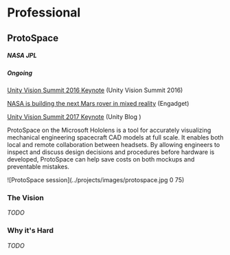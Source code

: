 # Professional

## ProtoSpace

##### NASA JPL

##### Ongoing

[Unity Vision Summit 2016 Keynote](https://www.youtube.com/watch?v=sME2pxTKyIs) (Unity Vision Summit 2016)

[NASA is building the next Mars rover in mixed reality](http://www.engadget.com/2016/05/23/nasa-hololens-mars-rover-in-mixed-reality/) (Engadget)

[Unity Vision Summit 2017 Keynote](https://blogs.unity3d.com/2017/05/01/vision-summit-2017-keynote-recap-announcements-from-microsoft-google-vuforia-and-more/) (Unity Blog
)

ProtoSpace on the Microsoft Hololens is a tool for accurately visualizing mechanical engineering spacecraft CAD models at full scale. It enables both local and remote collaboration between headsets. By allowing engineers to inspect and discuss design decisions and procedures before hardware is developed, ProtoSpace can help save costs on both mockups and preventable mistakes.

![ProtoSpace session](../projects/images/protospace.jpg 0 75)

### The Vision
_TODO_

### Why it's Hard
_TODO_
